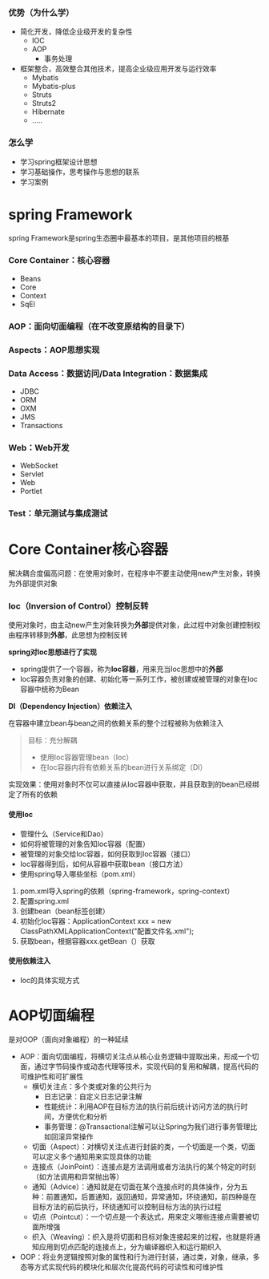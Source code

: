 ### 优势（为什么学）

- 简化开发，降低企业级开发的复杂性
  - IOC
  - AOP
    - 事务处理
- 框架整合，高效整合其他技术，提高企业级应用开发与运行效率
  - Mybatis
  - Mybatis-plus
  - Struts
  - Struts2
  - Hibernate
  - .....

### 怎么学

- 学习spring框架设计思想
- 学习基础操作，思考操作与思想的联系
- 学习案例

# spring Framework

spring Framework是spring生态圈中最基本的项目，是其他项目的根基

### Core Container：核心容器

- Beans
- Core
- Context
- SqEl

### AOP：面向切面编程（在不改变原结构的目录下）

### Aspects：AOP思想实现

### Data Access：数据访问/Data Integration：数据集成

- JDBC
- ORM
- OXM
- JMS
- Transactions

### Web：Web开发

- WebSocket
- Servlet
- Web
- Portlet

### Test：单元测试与集成测试

# Core Container核心容器

解决耦合度偏高问题：在使用对象时，在程序中不要主动使用new产生对象，转换为外部提供对象

### Ioc（Inversion of Control）控制反转

使用对象时，由主动new产生对象转换为**外部**提供对象，此过程中对象创建控制权由程序转移到**外部**，此思想为控制反转

**spring对Ioc思想进行了实现**

- spring提供了一个容器，称为**Ioc容器**，用来充当Ioc思想中的**外部**
- Ioc容器负责对象的创建、初始化等一系列工作，被创建或被管理的对象在Ioc容器中统称为Bean

**DI（Dependency Injection）依赖注入**

在容器中建立bean与bean之间的依赖关系的整个过程被称为依赖注入

> 目标：充分解耦
>
> - 使用Ioc容器管理bean（Ioc）
> - 在Ioc容器内将有依赖关系的bean进行关系绑定（DI）

实现效果：使用对象时不仅可以直接从Ioc容器中获取，并且获取到的bean已经绑定了所有的依赖

#### 使用Ioc

- 管理什么（Service和Dao）
- 如何将被管理的对象告知Ioc容器（配置）
- 被管理的对象交给Ioc容器，如何获取到Ioc容器（接口）
- Ioc容器得到后，如何从容器中获取bean（接口方法）
- 使用spring导入哪些坐标（pom.xml）

1. pom.xml导入spring的依赖（spring-framework，spring-context）
2. 配置spring.xml
3. 创建bean（bean标签创建）
4. 初始化Ioc容器：ApplicationContext xxx = new ClassPathXMLApplicationContext("配置文件名.xml");
5. 获取bean，根据容器xxx.getBean（）获取

#### 使用依赖注入

- Ioc的具体实现方式

# AOP切面编程

是对OOP（面向对象编程）的一种延续

- AOP：面向切面编程，将横切关注点从核心业务逻辑中提取出来，形成一个切面，通过字节码操作或动态代理等技术，实现代码的复用和解耦，提高代码的可维护性和可扩展性
  - 横切关注点：多个类或对象的公共行为
    - 日志记录：自定义日志记录注解
    - 性能统计：利用AOP在目标方法的执行前后统计访问方法的执行时间，方便优化和分析
    - 事务管理：@Transactional注解可以让Spring为我们进行事务管理比如回滚异常操作
  - 切面（Aspect）：对横切关注点进行封装的类，一个切面是一个类，切面可以定义多个通知用来实现具体的功能
  - 连接点（JoinPoint）：连接点是方法调用或者方法执行的某个特定的时刻（如方法调用和异常抛出等）
  - 通知（Advice）：通知就是在切面在某个连接点时的具体操作，分为五种：前置通知，后置通知，返回通知，异常通知，环绕通知，前四种是在目标方法的前后执行，环绕通知可以控制目标方法的执行过程
  - 切点（Pointcut）：一个切点是一个表达式，用来定义哪些连接点需要被切面所增强
  - 织入（Weaving）：织入是将切面和目标对象连接起来的过程，也就是将通知应用到切点匹配的连接点上，分为编译器织入和运行期织入
- OOP：将业务逻辑按照对象的属性和行为进行封装，通过类，对象，继承，多态等方式实现代码的模块化和层次化提高代码的可读性和可维护性